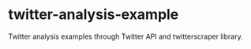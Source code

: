 # twitter-analysis-example
Twitter analysis examples through Twitter API and twitterscraper library.

